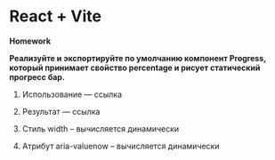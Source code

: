 # React + Vite

**Homework**

**Реализуйте и экспортируйте по умолчанию компонент Progress, который принимает свойство percentage и рисует статический
прогресс бар.**

1. Использование — ссылка

2. Результат — ссылка

3. Стиль width – вычисляется динамически
4. Атрибут aria-valuenow – вычисляется динамически
